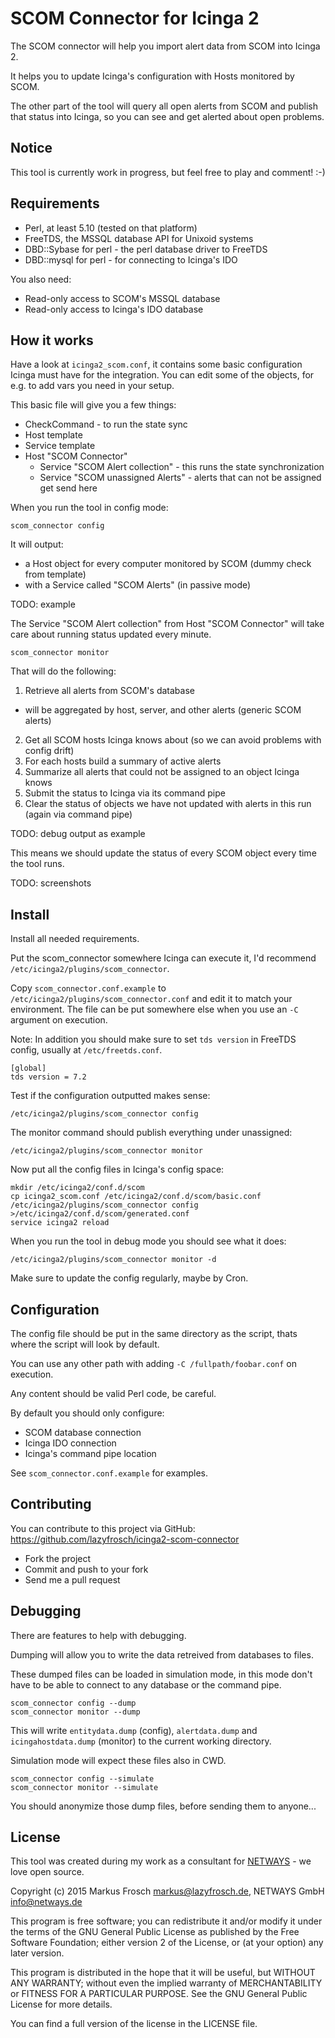 SCOM Connector for Icinga 2
===========================

The SCOM connector will help you import alert data from SCOM into Icinga 2.

It helps you to update Icinga's configuration with Hosts monitored by SCOM.

The other part of the tool will query all open alerts from SCOM and publish that
status into Icinga, so you can see and get alerted about open problems.

## Notice

This tool is currently work in progress, but feel free to play and comment! :-)

## Requirements

* Perl, at least 5.10 (tested on that platform)
* FreeTDS, the MSSQL database API for Unixoid systems
* DBD::Sybase for perl - the perl database driver to FreeTDS
* DBD::mysql for perl - for connecting to Icinga's IDO

You also need:
* Read-only access to SCOM's MSSQL database
* Read-only access to Icinga's IDO database

## How it works

Have a look at `icinga2_scom.conf`, it contains some basic configuration Icinga
must have for the integration. You can edit some of the objects, for e.g. to add
vars you need in your setup.

This basic file will give you a few things:
* CheckCommand - to run the state sync
* Host template
* Service template
* Host "SCOM Connector"
  * Service "SCOM Alert collection" - this runs the state synchronization
  * Service "SCOM unassigned Alerts" - alerts that can not be assigned get send here

When you run the tool in config mode:

```
scom_connector config
```

It will output:

* a Host object for every computer monitored by SCOM (dummy check from template)
* with a Service called "SCOM Alerts" (in passive mode)

TODO: example

The Service "SCOM Alert collection" from Host "SCOM Connector" will take care
about running status updated every minute.

```
scom_connector monitor
```

That will do the following:

1. Retrieve all alerts from SCOM's database
  * will be aggregated by host, server, and other alerts (generic SCOM alerts)
2. Get all SCOM hosts Icinga knows about
   (so we can avoid problems with config drift)
3. For each hosts build a summary of active alerts
4. Summarize all alerts that could not be assigned to an object Icinga knows
5. Submit the status to Icinga via its command pipe
6. Clear the status of objects we have not updated with alerts in this run
   (again via command pipe)

TODO: debug output as example

This means we should update the status of every SCOM object every time the tool
runs.

TODO: screenshots

## Install

Install all needed requirements.

Put the scom_connector somewhere Icinga can execute it, I'd recommend
`/etc/icinga2/plugins/scom_connector`.

Copy `scom_connector.conf.example` to `/etc/icinga2/plugins/scom_connector.conf`
and edit it to match your environment. The file can be put somewhere else when
you use an `-C` argument on execution.

Note: In addition you should make sure to set `tds version` in FreeTDS config,
usually at `/etc/freetds.conf`.

```
[global]
tds version = 7.2
```

Test if the configuration outputted makes sense:

```
/etc/icinga2/plugins/scom_connector config
```

The monitor command should publish everything under unassigned:

```
/etc/icinga2/plugins/scom_connector monitor
```

Now put all the config files in Icinga's config space:

```
mkdir /etc/icinga2/conf.d/scom
cp icinga2_scom.conf /etc/icinga2/conf.d/scom/basic.conf
/etc/icinga2/plugins/scom_connector config >/etc/icinga2/conf.d/scom/generated.conf
service icinga2 reload
```

When you run the tool in debug mode you should see what it does:
```
/etc/icinga2/plugins/scom_connector monitor -d
```

Make sure to update the config regularly, maybe by Cron.

## Configuration

The config file should be put in the same directory as the script, thats where
the script will look by default.

You can use any other path with adding `-C /fullpath/foobar.conf` on execution.

Any content should be valid Perl code, be careful.

By default you should only configure:
* SCOM database connection
* Icinga IDO connection
* Icinga's command pipe location

See `scom_connector.conf.example` for examples.

## Contributing

You can contribute to this project via GitHub: https://github.com/lazyfrosch/icinga2-scom-connector

* Fork the project
* Commit and push to your fork
* Send me a pull request

## Debugging

There are features to help with debugging.

Dumping will allow you to write the data retreived from databases to files.

These dumped files can be loaded in simulation mode, in this mode don't
have to be able to connect to any database or the command pipe.

```
scom_connector config --dump
scom_connector monitor --dump
```

This will write `entitydata.dump` (config), `alertdata.dump` and
`icingahostdata.dump` (monitor) to the current working directory.

Simulation mode will expect these files also in CWD.

```
scom_connector config --simulate
scom_connector monitor --simulate
```

You should anonymize those dump files, before sending them to anyone...

## License

This tool was created during my work as a consultant for [NETWAYS](http://www.netways.de) - we love open source.

Copyright (c) 2015 Markus Frosch <markus@lazyfrosch.de>, NETWAYS GmbH <info@netways.de>

This program is free software; you can redistribute it and/or modify it under
the terms of the GNU General Public License as published by the Free Software
Foundation; either version 2 of the License, or (at your option) any later
version.

This program is distributed in the hope that it will be useful, but WITHOUT
ANY WARRANTY; without even the implied warranty of MERCHANTABILITY or FITNESS
FOR A PARTICULAR PURPOSE. See the GNU General Public License for more details.

You can find a full version of the license in the LICENSE file.
